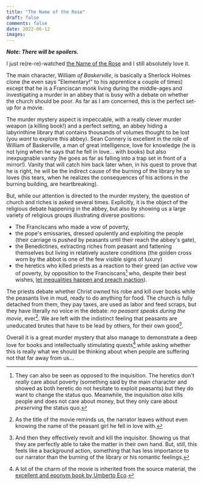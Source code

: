 ```yaml
---
title: "The Name of the Rose"
draft: false
comments: false
date: 2022-06-12
images:
---
```


***Note: There will be spoilers.***

I just re(re-re)-watched [the Name of the Rose](https://www.imdb.com/title/tt0091605/) and I still absolutely love it.

The main character, William *of Baskerville*, is basically a Sherlock Holmes clone (he even says "Elementary!" to his apprentice a couple of times) except that he is a Franciscan monk living during the middle-ages and investigating a murder in an abbey that is busy with a debate on whether the church should be poor.
As far as I am concerned, this is the perfect set-up for a movie.

The murder mystery aspect is impeccable, with a really clever murder weapon (a killing book!) and a perfect setting, an abbey hiding a labyrinthine library that contains thousands of volumes thought to be lost (you *want* to explore this abbey).
Sean Connery is excellent in the role of William of Baskerville, a man of great intelligence, love for knowledge (he is not lying when he says that he fell in love... with books) but also inexpugnable vanity (he goes as far as falling into a trap set in front of a mirror!).
Vanity that will catch him back later when, in his quest to prove that he is right, he will be the indirect cause of the burning of the library he so loves (his tears, when he realizes the consequences of his actions in the burning building, are heartbreaking).

But, while our attention is directed to the murder mystery, the question of church and riches is asked several times.
Explicitly, it is the object of the religious debate happening in the abbey, but also by showing us a large variety of religious groups illustrating diverse positions:

* The Franciscans who made a vow of poverty,
* the pope's emissaries, dressed opulently and exploiting the people (their carriage is *pushed* by peasants until their reach the abbey's gate),
* the Benedictines, extracting riches from peasant and fattening themselves but living in relatively austere conditions (the golden cross worn by the abbot is one of the few visible signs of luxury)
* the heretics who killed priests as a reaction to their greed (an *active* vow of poverty, by opposition to the Franciscans[^1] who, despite their best wishes, [let inequalities happen and preach inaction](https://www.africa.upenn.edu/Articles_Gen/Letter_Birmingham.html#:~:text=I%20have%20almost,presence%20of%20justice)).

The priests debate whether Christ owned his robe and kill over books while the peasants live in mud, ready to do anything for food.
The church is fully detached from them, they pay taxes, are used as labor and feed scraps, but they have literally no voice in the debate: *no peasant speaks during the movie*, ever[^2].
We are left with the indistinct feeling that peasants are uneducated brutes that have to be lead by others, for their own good[^3].

Overall it is a great murder mystery that also manage to demonstrate a deep love for books and intellectually stimulating quests[^4] while asking whether this is really what we should be thinking about when people are suffering not that far away from us...

[^1]: They can also be seen as opposed to the inquisition.
The heretics don't *really* care about poverty (something said by the main character and showed as both heretic do not hesitate to exploit peasants) but they do want to change the status quo.
Meanwhile, the inquisition *also* kills people and does not care about money, but they only care about *preserving* the status quo.

[^2]: As the title of the movie reminds us, the narrator leaves without even knowing the name of the peasant girl he fell in love with.

[^3]: And then they effectively revolt and kill the inquisitor. Showing us that they are perfectly able to take the matter in their own hand. But, still, this feels like a background action, something that has less importance to our narrator than the burning of the library or his romantic feelings.

[^4]: A lot of the charm of the movie is inherited from the source material, the [excellent and eponym book by Umberto Eco](https://www.goodreads.com/book/show/119073.The_Name_of_the_Rose).
